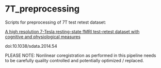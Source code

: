 # 7T_preprocessing
Scripts for preprocessing of 7T test retest dataset:

[A high resolution 7-Tesla resting-state fMRI test-retest dataset with cognitive and physiological measures](http://www.nature.com/articles/sdata201454)

doi:10.1038/sdata.2014.54


PLEASE NOTE: Nonlinear coregistration as performed in this pipeline needs to be carefully quality controlled and potentially optimized / replaced.

